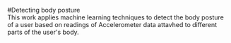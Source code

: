 #Detecting body posture  
 This work applies machine learning techniques to detect the body posture of a 
 user based on readings of Accelerometer data attavhed to different parts of the user's body.

